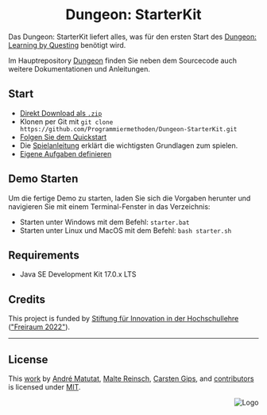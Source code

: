 <h1 align="center">Dungeon: StarterKit</h1>

Das Dungeon: StarterKit liefert alles, was für den ersten Start des [Dungeon: Learning by Questing](https://github.com/Programmiermethoden/Dungeon) benötigt wird.

Im Hauptrepository [Dungeon](https://github.com/Programmiermethoden/Dungeon) finden Sie neben dem Sourcecode auch weitere Dokumentationen und Anleitungen.

## Start
*   [Direkt Download als `.zip`](https://github.com/Programmiermethoden/Dungeon-StarterKit/archive/refs/heads/master.zip)
*   Klonen per Git mit `git clone https://github.com/Programmiermethoden/Dungeon-StarterKit.git`
*   [Folgen Sie dem Quickstart](https://github.com/Programmiermethoden/Dungeon/tree/master/dungeon/doc/quickstart.md)
*   Die [Spielanleitung](https://github.com/Programmiermethoden/Dungeon/blob/master/dungeon/doc/how_to_play.md) erklärt die wichtigsten Grundlagen zum spielen. 
* [Eigene Aufgaben definieren](https://github.com/Programmiermethoden/Dungeon/blob/master/dungeon/doc/dsl/task_definition.md)

## Demo Starten

Um die fertige Demo zu starten, laden Sie sich die Vorgaben herunter und navigieren Sie mit einem Terminal-Fenster in das Verzeichnis:

*   Starten unter Windows mit dem Befehl: `starter.bat`
*   Starten unter Linux und MacOS mit dem Befehl: `bash starter.sh`

## Requirements

- Java SE Development Kit 17.0.x LTS

## Credits

This project is funded by [Stiftung für Innovation in der Hochschullehre](https://stiftung-hochschullehre.de)
(["Freiraum 2022"](https://stiftung-hochschullehre.de/foerderung/freiraum2022/)).

---

## License

This [work](https://github.com/Programmiermethoden/Dungeon-StarterKit) by
[André Matutat](https://github.com/AMatutat),
[Malte Reinsch](https://github.com/malt-r),
[Carsten Gips](https://github.com/cagix), and
[contributors](https://github.com/Programmiermethoden/Dungeon/graphs/contributors)
is licensed under [MIT](LICENSE.md).

<p align="right"><img src="https://github.com/Programmiermethoden/Dungeon/blob/master/doc/img/logo/cat_logo_64x64.png" alt="Logo"></p>
